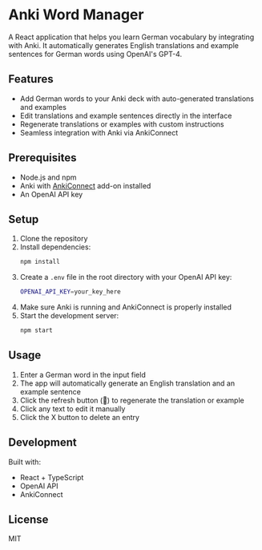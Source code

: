 # Anki Word Manager

A React application that helps you learn German vocabulary by integrating with Anki. It automatically generates English translations and example sentences for German words using OpenAI's GPT-4.

## Features

- Add German words to your Anki deck with auto-generated translations and examples
- Edit translations and example sentences directly in the interface
- Regenerate translations or examples with custom instructions
- Seamless integration with Anki via AnkiConnect

## Prerequisites

- Node.js and npm
- Anki with [AnkiConnect](https://ankiweb.net/shared/info/2055492159) add-on installed
- An OpenAI API key

## Setup

1. Clone the repository
2. Install dependencies:
   ```bash
   npm install
   ```
3. Create a `.env` file in the root directory with your OpenAI API key:
   ```bash
   OPENAI_API_KEY=your_key_here
   ```
4. Make sure Anki is running and AnkiConnect is properly installed
5. Start the development server:
   ```bash
   npm start
   ```

## Usage

1. Enter a German word in the input field
2. The app will automatically generate an English translation and an example sentence
3. Click the refresh button (🔄) to regenerate the translation or example
4. Click any text to edit it manually
5. Click the X button to delete an entry

## Development

Built with:
- React + TypeScript
- OpenAI API
- AnkiConnect

## License

MIT
